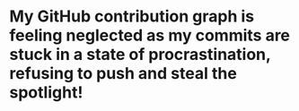 # My GitHub contribution graph is feeling neglected as my commits are stuck in a state of procrastination, refusing to push and steal the spotlight!
